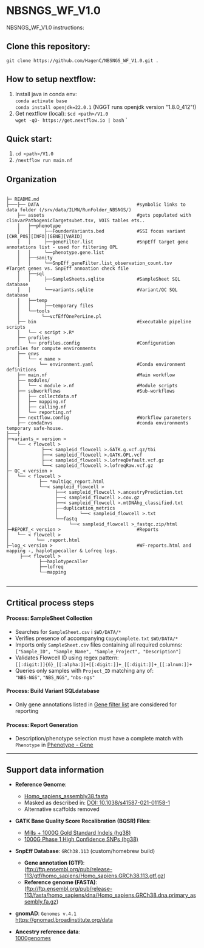 # NBSNGS_WF_V1.0
NBSNGS_WF_V1.0 instructions:

## Clone this repository:
`git clone https://github.com/HagenC/NBSNGS_WF_V1.0.git .`

## How to setup nextflow:
  1. Install java in conda env:   
    `conda activate base`  
    `conda install openjdk=22.0.1`   (NGGT runs openjdk version "1.8.0_412"!)  
  2. Get nextflow (local):
     `$cd <path>/V1.0`  
     `wget -qO- https://get.nextflow.io | bash`  `   

## Quick start: 
  1.  `cd <path>/V1.0`  
  2.  `/nextflow run main.nf`


## Organization
<pre> <code> 
├─ README.md 
├───├── DATA                                    #symbolic links to data folder (/srv/data/ILMN/RunFolder_NBSNGS/)     
    ├── assets                                  #gets populated with  clinvarPathogenicTargetsubet.tsv, VOIS tables ets..     
    │   ├──phenotype
    │   │     ├──FounderVariants.bed            #SSI focus variant [CHR_POS][INFO][GENE][VARID]
    │   │     ├──geneFilter.list                #SnpEff target gene annotations list - used for filtering OPL 
    │   │     └──phenotype.gene.list     
    │   ├──sanity
    │   │     └──SnpEff_geneFilter.list_observation_count.tsv         #Target genes vs. SnpEff annoation check file
    │   ├──sql
    │   │     ├──SampleSheets.sqlite            #SampleSheet SQL database
    │   │     └──variants.sqlite                #Variant/QC SQL database
    │   ├──temp
    │   │     ├──temporary files      
    │   └──tools
    │        └──vcfEffOnePerLine.pl
    ├── bin                                     #Executable pipeline scripts
    │   └── < script >.R*
    ├── profiles
    │   └── profiles.config                     #Configuration profiles for compute environments
    ├── envs
    │   └── < name >
    │       └── environment.yaml                #Conda environment definitions
    ├── main.nf                                 #Main workflow 
    ├── modules/
    │   └── < module >.nf                       #Module scripts
    ├── subworkflows                            #Sub-workflows
    │   ├── collectdata.nf
    │   ├── mapping.nf
    │   ├── calling.nf
    │   └── reporting.nf
    ├── nextflow.config                         #Workflow parameters
    ├── condaEnvs                               #conda environments temporary safe-house.   
├───├
├─variants_< version >                        
│   └── < flowcell >                      
│            ├──< sampleid_flowcell >.GATK.g.vcf.gz/tbi          
│            ├──< sampleid_flowcell >.GATK.OPL.vcf  
│            ├──< sampleid_flowcell >.lofreqDefault.vcf.gz  
│            └──< sampleid_flowcell >.lofreqRaw.vcf.gz
├─ QC_< version >
│   └── < flowcell >                      
│           ├── *multiqc_report.html
│           └──< sampleid_flowcell >      
│                 ├──< sampleid_flowcell >.ancestryPrediction.txt
│                 ├──< sampleid_flowcell >.cov.gz
│                 ├──< sampleid_flowcell >.mtDNAhg_classified.txt
│                 ├──duplication_metrics
│                 │        └──< sampleid_flowcell >.txt
│                 └──fastq
│                      └──< sampleid_flowcell >_fastqc.zip/html
├─REPORT_< version >                            #Reports
│   └── < flowcell > 
│          └── .report.html
├─log_< version >                               #WF-reports.html and  mapping -, haplotypecaller & Lofreq logs.
     ├──< flowcell >
            ├──haplotypecaller
            ├──lofreq
            └──mapping
        </code> </pre>

---

## Crtitical process steps

#### Process: SampleSheet Collection
- Searches for `SampleSheet.csv` i `$WD/DATA/*`
- Verifies presence of accompanying `CopyComplete.txt`  `$WD/DATA/*`
- Imports only `SampleSheet.csv` files containing all required columns:  
  `["Sample_ID", "Sample_Name", "Sample_Project", "Description"]`
- Validates Flowcell ID using regex pattern:  
  `[[:digit:]]{6}_[[:alpha:]]+[[:digit:]]+_[[:digit:]]+_[[:alnum:]]+`
- Queries only samples with `Project_ID` matching any of:  
  `"NBS-NGS"`, `"NBS_NGS"`, `"nbs-ngs"`

#### Process: Build Variant SQLdatabase
- Only gene annotations listed in [Gene filter list](v1.0/assets/phenotype/geneFilter.list) are considered for reporting

#### Process: Report Generation
- Description/phenotype selection must have a complete match with `Phenotype` in  [Phenotype - Gene](v1.0/assets/phenotype/phenotype.gene.list)

---

## Support data information

- **Reference Genome**:  
  - [Homo_sapiens_assembly38.fasta](https://storage.cloud.google.com/genomics-public-data/resources/broad/hg38/v0/Homo_sapiens_assembly38.fasta)  
  - Masked as described in: [DOI: 10.1038/s41587-021-01158-1](https://doi.org/10.1038/s41587-021-01158-1)  
  - Alternative scaffolds removed

- **GATK Base Quality Score Recalibration (BQSR) Files**:
  - [Mills + 1000G Gold Standard Indels (hg38)](https://storage.googleapis.com/genomics-public-data/resources/broad/hg38/v0/Mills_and_1000G_gold_standard.indels.hg38.vcf.gz)
  - [1000G Phase 1 High Confidence SNPs (hg38)](https://storage.googleapis.com/genomics-public-data/resources/broad/hg38/v0/1000G_phase1.snps.high_confidence.hg38.vcf.gz)


- **SnpEff Database**: `GRCh38.113` (custom/homebrew build)
  - **Gene annotation (GTF)**:  
    (ftp://ftp.ensembl.org/pub/release-113/gtf/homo_sapiens/Homo_sapiens.GRCh38.113.gtf.gz)
  - **Reference genome (FASTA)**:  
    (ftp://ftp.ensembl.org/pub/release-113/fasta/homo_sapiens/dna/Homo_sapiens.GRCh38.dna.primary_assembly.fa.gz)

- **gnomAD**: `Genomes v.4.1`  
    https://gnomad.broadinstitute.org/data

 - **Ancestry reference data**:  
  [1000genomes](https://ftp.1000genomes.ebi.ac.uk/vol1/ftp/data_collections/1000_genomes_project/release/20190312_biallelic_SNV_and_INDEL/)








